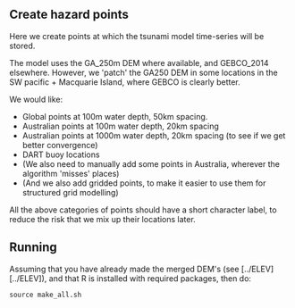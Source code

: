 Create hazard points
--------------------

Here we create points at which the tsunami model time-series will be stored.

The model uses the GA_250m DEM where available, and GEBCO_2014 elsewhere. However,
we 'patch' the GA250 DEM in some locations in the SW pacific + Macquarie Island, where
GEBCO is clearly better.

We would like:
- Global points at 100m water depth, 50km spacing.
- Australian points at 100m water depth, 20km spacing
- Australian points at 1000m water depth, 20km spacing (to see if we get better convergence)
- DART buoy locations
- (We also need to manually add some points in Australia, wherever the algorithm 'misses' places)
- (And we also add gridded points, to make it easier to use them for structured grid modelling)

All the above categories of points should have a short character label, to
reduce the risk that we mix up their locations later.

Running
-------

Assuming that you have already made the merged DEM's (see [../ELEV][../ELEV]),
and that R is installed with required packages, then do:

    source make_all.sh
